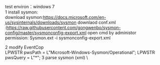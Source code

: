 
test environ：windows 7 \
1 install sysmon:\
download sysmon:https://docs.microsoft.com/en-us/sysinternals/downloads/sysmon
downlaod conf.xml :https://raw.githubusercontent.com/gongwenbo/sysmon-config/master/sysmonconfig-export.xml 
open cmd by administor permission: Sysmon.ext -i sysmonconfig-export.xml

2 modify EventCop\
    LPWSTR pwsPath = L"Microsoft-Windows-Sysmon/Operational";
    LPWSTR pwsQuery = L"*";
3 parse sysmon (xml) \

